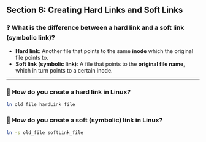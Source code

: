 ## Section 6: Creating Hard Links and Soft Links

### ❓ What is the difference between a hard link and a soft link (symbolic link)?

- **Hard link**: Another file that points to the same **inode** which the original file points to.
- **Soft link (symbolic link)**: A file that points to the **original file name**, which in turn points to a certain inode.

---

### 🔗 How do you create a hard link in Linux?

```bash
ln old_file hardLink_file
```

### 🔗 How do you create a soft (symbolic) link in Linux?
```bash
ln -s old_file softLink_file
```

